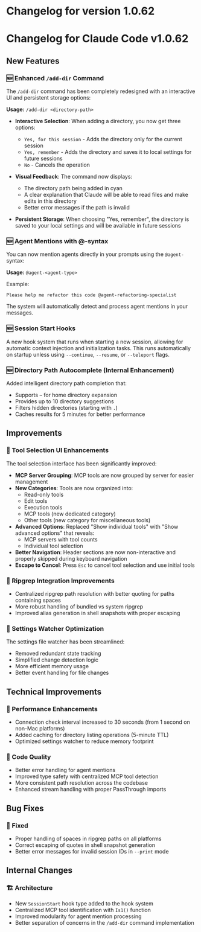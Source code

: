 # Changelog for version 1.0.62

# Changelog for Claude Code v1.0.62

## New Features

### 🆕 Enhanced `/add-dir` Command
The `/add-dir` command has been completely redesigned with an interactive UI and persistent storage options:

**Usage:** `/add-dir <directory-path>`

- **Interactive Selection**: When adding a directory, you now get three options:
  - `Yes, for this session` - Adds the directory only for the current session
  - `Yes, remember` - Adds the directory and saves it to local settings for future sessions
  - `No` - Cancels the operation

- **Visual Feedback**: The command now displays:
  - The directory path being added in cyan
  - A clear explanation that Claude will be able to read files and make edits in this directory
  - Better error messages if the path is invalid

- **Persistent Storage**: When choosing "Yes, remember", the directory is saved to your local settings and will be available in future sessions

### 🆕 Agent Mentions with @-syntax
You can now mention agents directly in your prompts using the `@agent-` syntax:

**Usage:** `@agent-<agent-type>`

Example:
```
Please help me refactor this code @agent-refactoring-specialist
```

The system will automatically detect and process agent mentions in your messages.

### 🆕 Session Start Hooks
A new hook system that runs when starting a new session, allowing for automatic context injection and initialization tasks. This runs automatically on startup unless using `--continue`, `--resume`, or `--teleport` flags.

### 🆕 Directory Path Autocomplete (Internal Enhancement)
Added intelligent directory path completion that:
- Supports `~` for home directory expansion
- Provides up to 10 directory suggestions
- Filters hidden directories (starting with `.`)
- Caches results for 5 minutes for better performance

## Improvements

### 🔧 Tool Selection UI Enhancements
The tool selection interface has been significantly improved:

- **MCP Server Grouping**: MCP tools are now grouped by server for easier management
- **New Categories**: Tools are now organized into:
  - Read-only tools
  - Edit tools
  - Execution tools
  - MCP tools (new dedicated category)
  - Other tools (new category for miscellaneous tools)
- **Advanced Options**: Replaced "Show individual tools" with "Show advanced options" that reveals:
  - MCP servers with tool counts
  - Individual tool selection
- **Better Navigation**: Header sections are now non-interactive and properly skipped during keyboard navigation
- **Escape to Cancel**: Press `Esc` to cancel tool selection and use initial tools

### 🔧 Ripgrep Integration Improvements
- Centralized ripgrep path resolution with better quoting for paths containing spaces
- More robust handling of bundled vs system ripgrep
- Improved alias generation in shell snapshots with proper escaping

### 🔧 Settings Watcher Optimization
The settings file watcher has been streamlined:
- Removed redundant state tracking
- Simplified change detection logic
- More efficient memory usage
- Better event handling for file changes

## Technical Improvements

### 🔨 Performance Enhancements
- Connection check interval increased to 30 seconds (from 1 second on non-Mac platforms)
- Added caching for directory listing operations (5-minute TTL)
- Optimized settings watcher to reduce memory footprint

### 🔨 Code Quality
- Better error handling for agent mentions
- Improved type safety with centralized MCP tool detection
- More consistent path resolution across the codebase
- Enhanced stream handling with proper PassThrough imports

## Bug Fixes

### 🐛 Fixed
- Proper handling of spaces in ripgrep paths on all platforms
- Correct escaping of quotes in shell snapshot generation
- Better error messages for invalid session IDs in `--print` mode

## Internal Changes

### 🏗️ Architecture
- New `SessionStart` hook type added to the hook system
- Centralized MCP tool identification with `Is1()` function
- Improved modularity for agent mention processing
- Better separation of concerns in the `/add-dir` command implementation
